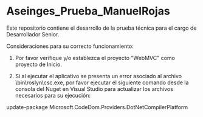 # Aseinges_Prueba_ManuelRojas
Este repositorio contiene el desarrollo de la prueba técnica para el cargo de Desarrollador Senior.

Consideraciones para su correcto funcionamiento:

1. Por favor verifique y/o establezca el proyecto "WebMVC" como proyecto de Inicio.

2. Si al ejecutar el aplicativo se presenta un error asociado al archivo \bin\roslyn\csc.exe, por favor ejecutar el siguiente comando desde la consola del Nuget en Visual Studio para actualizar los archivos necesarios para su ejecución:

  update-package Microsoft.CodeDom.Providers.DotNetCompilerPlatform
